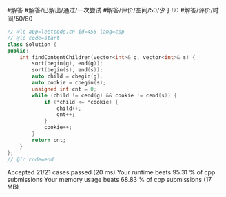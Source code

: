 #解答 #解答/已解出/通过/一次尝试 #解答/评价/空间/50/少于80 #解答/评价/时间/50/80

```C++
// @lc app=leetcode.cn id=455 lang=cpp
// @lc code=start
class Solution {
public:
    int findContentChildren(vector<int>& g, vector<int>& s) {
        sort(begin(g), end(g));
        sort(begin(s), end(s));
        auto child = cbegin(g);
        auto cookie = cbegin(s);
        unsigned int cnt = 0;
        while (child != cend(g) && cookie != cend(s)) {
            if (*child <= *cookie) {
                child++;
                cnt++;
            }
            cookie++;
        }
        return cnt;
    }
};
// @lc code=end
```

Accepted
21/21 cases passed (20 ms)
Your runtime beats 95.31 % of cpp submissions
Your memory usage beats 68.83 % of cpp submissions (17 MB)